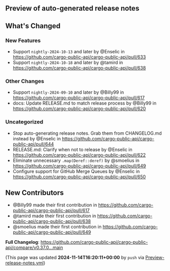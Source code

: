## Preview of auto-generated release notes
<!-- Release notes generated using configuration in .github/release.yml at main -->

## What's Changed
### New Features
* Support `nightly-2024-10-13` and later by @Enselic in https://github.com/cargo-public-api/cargo-public-api/pull/633
* Support `nightly-2024-10-18` and later by @tamird in https://github.com/cargo-public-api/cargo-public-api/pull/638
### Other Changes
* Support `nightly-2024-09-10` and later by @Billy99 in https://github.com/cargo-public-api/cargo-public-api/pull/617
* docs: Update RELEASE.md to match release process by @Billy99 in https://github.com/cargo-public-api/cargo-public-api/pull/620
### Uncategorized
* Stop auto-generating release notes. Grab them from CHANGELOG.md instead by @Enselic in https://github.com/cargo-public-api/cargo-public-api/pull/644
* RELEASE.md: Clarify when not to release by @Enselic in https://github.com/cargo-public-api/cargo-public-api/pull/622
* Eliminate unnecessary `.map(Deref::deref)` by @smoelius in https://github.com/cargo-public-api/cargo-public-api/pull/649
* Configure support for GitHub Merge Queues by @Enselic in https://github.com/cargo-public-api/cargo-public-api/pull/650

## New Contributors
* @Billy99 made their first contribution in https://github.com/cargo-public-api/cargo-public-api/pull/617
* @tamird made their first contribution in https://github.com/cargo-public-api/cargo-public-api/pull/638
* @smoelius made their first contribution in https://github.com/cargo-public-api/cargo-public-api/pull/649

**Full Changelog**: https://github.com/cargo-public-api/cargo-public-api/compare/v0.37.0...main


(This page was updated **2024-11-14T16:20:11+00:00** by `push` via [Preview-release-notes.yml](https://github.com/cargo-public-api/cargo-public-api/actions/runs/11841243342))
